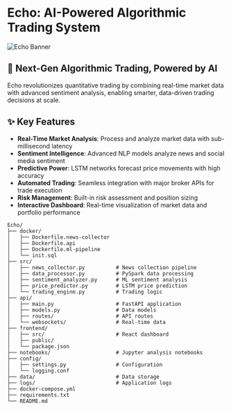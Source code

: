 # Echo: AI-Powered Algorithmic Trading System

![Echo Banner](https://via.placeholder.com/1200x400/1a1a2e/ffffff?text=Echo+AI+Trading+Platform)

## 🚀 Next-Gen Algorithmic Trading, Powered by AI

Echo revolutionizes quantitative trading by combining real-time market data with advanced sentiment analysis, enabling smarter, data-driven trading decisions at scale.

## ✨ Key Features

- **Real-Time Market Analysis**: Process and analyze market data with sub-millisecond latency
- **Sentiment Intelligence**: Advanced NLP models analyze news and social media sentiment
- **Predictive Power**: LSTM networks forecast price movements with high accuracy
- **Automated Trading**: Seamless integration with major broker APIs for trade execution
- **Risk Management**: Built-in risk assessment and position sizing
- **Interactive Dashboard**: Real-time visualization of market data and portfolio performance

```
Echo/
├── docker/
│   ├── Dockerfile.news-collector
│   ├── Dockerfile.api
│   ├── Dockerfile.ml-pipeline
│   └── init.sql
├── src/
│   ├── news_collector.py          # News collection pipeline
│   ├── data_processor.py          # PySpark data processing
│   ├── sentiment_analyzer.py      # ML sentiment analysis
│   ├── price_predictor.py         # LSTM price prediction
│   └── trading_engine.py          # Trading logic
├── api/
│   ├── main.py                    # FastAPI application
│   ├── models.py                  # Data models
│   ├── routes/                    # API routes
│   └── websockets/                # Real-time data
├── frontend/
│   ├── src/                       # React dashboard
│   ├── public/
│   └── package.json
├── notebooks/                     # Jupyter analysis notebooks
├── config/
│   ├── settings.py                # Configuration
│   └── logging.conf
├── data/                          # Data storage
├── logs/                          # Application logs
├── docker-compose.yml
├── requirements.txt
└── README.md
```
